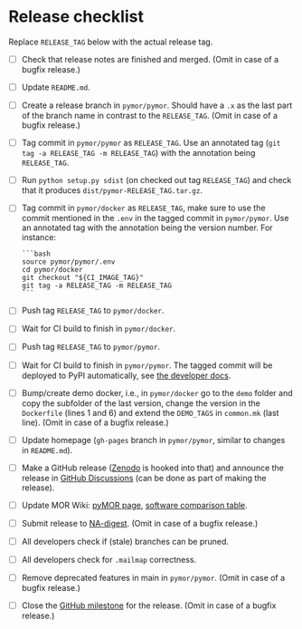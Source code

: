 # Release checklist

Replace `RELEASE_TAG` below with the actual release tag.

- [ ] Check that release notes are finished and merged.
      (Omit in case of a bugfix release.)
- [ ] Update `README.md`.
- [ ] Create a release branch in `pymor/pymor`.
      Should have a `.x` as the last part of the branch name in contrast
      to the `RELEASE_TAG`.
      (Omit in case of a bugfix release.)
- [ ] Tag commit in `pymor/pymor` as `RELEASE_TAG`.
      Use an annotated tag (`git tag -a RELEASE_TAG -m RELEASE_TAG`) with the
      annotation being `RELEASE_TAG`.
- [ ] Run `python setup.py sdist` (on checked out tag `RELEASE_TAG`) and check
      that it produces `dist/pymor-RELEASE_TAG.tar.gz`.
- [ ] Tag commit in `pymor/docker` as `RELEASE_TAG`, make sure to use the commit
      mentioned in the `.env` in the tagged commit in `pymor/pymor`.
      Use an annotated tag with the annotation being the version number.
      For instance:

      ```bash
      source pymor/pymor/.env
      cd pymor/docker
      git checkout "${CI_IMAGE_TAG}"
      git tag -a RELEASE_TAG -m RELEASE_TAG
      ```

- [ ] Push tag `RELEASE_TAG` to `pymor/docker`.
- [ ] Wait for CI build to finish in `pymor/docker`.
- [ ] Push tag `RELEASE_TAG` to `pymor/pymor`.
- [ ] Wait for CI build to finish in `pymor/pymor`.
      The tagged commit will be deployed to PyPI automatically, see
      [the developer docs](https://docs.pymor.org/main/developer_docs.html#stage-deploy).
- [ ] Bump/create demo docker, i.e., in `pymor/docker` go to the `demo` folder
      and copy the subfolder of the last version, change the version in the
      `Dockerfile` (lines 1 and 6) and extend the `DEMO_TAGS` in `common.mk`
      (last line).
      (Omit in case of a bugfix release.)
- [ ] Update homepage
      (`gh-pages` branch in `pymor/pymor`, similar to changes in `README.md`).
- [ ] Make a GitHub release
      ([Zenodo](https://zenodo.org/record/7494334) is hooked into that) and
      announce the release in
      [GitHub Discussions](https://github.com/pymor/pymor/discussions)
      (can be done as part of making the release).
- [ ] Update MOR Wiki:
      [pyMOR page](https://morwiki.mpi-magdeburg.mpg.de/morwiki/index.php/PyMOR),
      [software comparison table](https://morwiki.mpi-magdeburg.mpg.de/morwiki/index.php/Comparison_of_Software).
- [ ] Submit release to [NA-digest](http://icl.utk.edu/na-digest/websubmit.html).
      (Omit in case of a bugfix release.)
- [ ] All developers check if (stale) branches can be pruned.
- [ ] All developers check for `.mailmap` correctness.
- [ ] Remove deprecated features in main in `pymor/pymor`.
      (Omit in case of a bugfix release.)
- [ ] Close the [GitHub milestone](https://github.com/pymor/pymor/milestones)
      for the release.
      (Omit in case of a bugfix release.)
